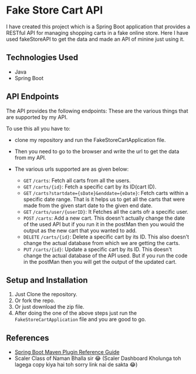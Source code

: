 # Fake Store Cart API

I have created this project which is a Spring Boot application that provides a RESTful API for managing shopping carts in a fake online store.
Here I have used fakeStoreAPI to get the data and made an API of minine just using it.

## Technologies Used

- Java
- Spring Boot

## API Endpoints

The API provides the following endpoints:
These are the various things that are supported by my API.

To use this all you have to: 
- clone my repository and run the FakeStoreCartApplication file.
- Then you need to go to the browser and write the url to get the data from my API.
- The various urls supported are as given below:

  - `GET` `/carts`: Fetch all carts from all the users.
  - `GET` `/carts/{id}`: Fetch a specific cart by its ID(cart ID).
  - `GET` `/carts?startdate={sDate}&enddate={eDate}`: Fetch carts within a specific date range. That is it helps us to get all the carts that were made from the given start date to the given end date. 
  - `GET` `/carts/user/{userID}`: It Fetches all the carts ofr a specific user.
  - `POST` `/carts`: Add a new cart. This doesn't actually change the date of the used API but if you run it in the postMan then you would the output as the new cart that you wanted to add.
  - `DELETE` `/carts/{id}`: Delete a specific cart by its ID. This also doesn't change the actual database from which we are getting the carts.
  - `PUT` `/carts/{id}`: Update a specific cart by its ID. This doesn't change the actual database of the API used. But if you run the code in the postMan then you will get the output of the updated cart.

## Setup and Installation

1. Just Clone the repository.
2. Or fork the repo.
3. Or just download the zip file.
4. After doing the one of the above steps just run the `FakeStoreCartApplication` file and you are good to go.

## References

- [Spring Boot Maven Plugin Reference Guide](https://docs.spring.io/spring-boot/docs/3.2.3/maven-plugin/reference/html/)
- Scaler Class of Naman Bhalla sir 😂 (Scaler Dashboard Kholunga toh lagega copy kiya hai toh sorry link nai de sakta 😂)